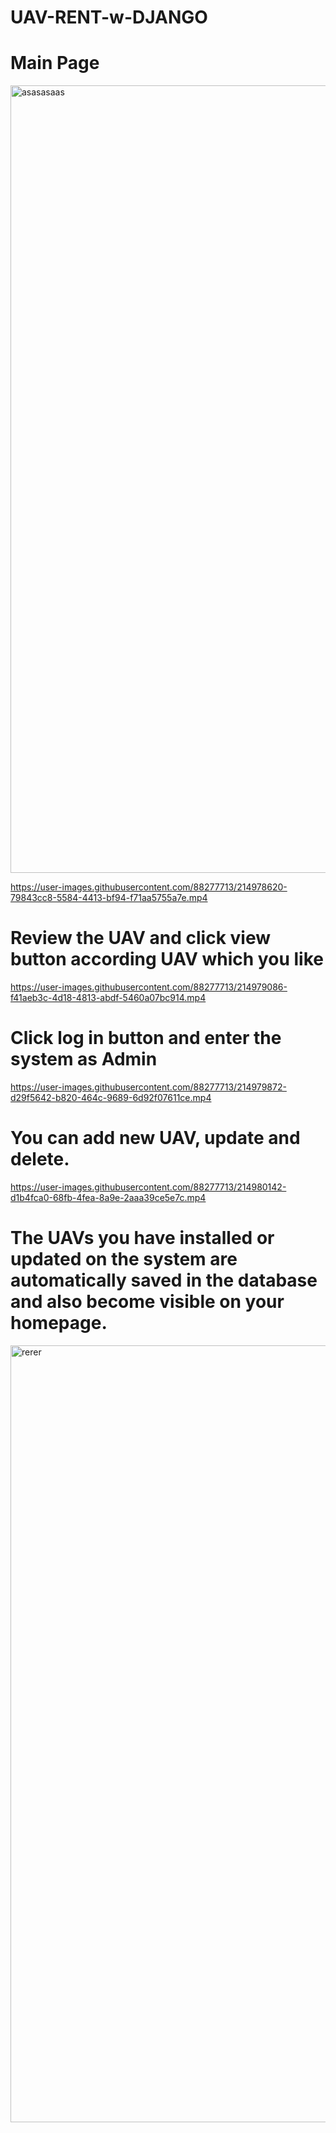 # UAV-RENT-w-DJANGO




# Main Page
<img width="1260" alt="asasasaas" src="https://user-images.githubusercontent.com/88277713/214981326-a0b4dcfb-016d-4685-99a2-3164e6547946.PNG">


https://user-images.githubusercontent.com/88277713/214978620-79843cc8-5584-4413-bf94-f71aa5755a7e.mp4



# Review the UAV and click view button according UAV which you like
https://user-images.githubusercontent.com/88277713/214979086-f41aeb3c-4d18-4813-abdf-5460a07bc914.mp4

# Click log in button and enter the system as Admin

https://user-images.githubusercontent.com/88277713/214979872-d29f5642-b820-464c-9689-6d92f07611ce.mp4

# You can add new UAV, update and delete.

https://user-images.githubusercontent.com/88277713/214980142-d1b4fca0-68fb-4fea-8a9e-2aaa39ce5e7c.mp4

# The UAVs you have installed or updated on the system are automatically saved in the database and also become visible on your homepage.

<img width="1243" alt="rerer" src="https://user-images.githubusercontent.com/88277713/214983656-fbc1c004-4bad-486e-bd26-cf15185b5910.PNG">
